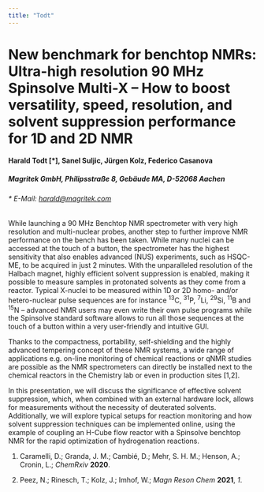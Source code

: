 ```yaml
---
title: "Todt"
---
```


# New benchmark for benchtop NMRs: Ultra-high resolution 90 MHz Spinsolve Multi-X – How to boost versatility, speed, resolution, and solvent suppression performance for 1D and 2D NMR

#### Harald Todt [\*], Sanel Suljic, Jürgen Kolz, Federico Casanova

##### Magritek GmbH, Philipsstraße 8, Gebäude MA, D-52068 Aachen

###### \* E-Mail: harald@magritek.com

While launching a 90 MHz Benchtop NMR spectrometer with very high
resolution and multi-nuclear probes, another step to further improve NMR
performance on the bench has been taken. While many nuclei can be
accessed at the touch of a button, the spectrometer has the highest
sensitivity that also enables advanced (NUS) experiments, such as
HSQC-ME, to be acquired in just 2 minutes. With the unparalleled
resolution of the Halbach magnet, highly efficient solvent suppression
is enabled, making it possible to measure samples in protonated solvents
as they come from a reactor. Typical X-nuclei to be measured within 1D
or 2D homo- and/or hetero-nuclear pulse sequences are for instance <sup>13</sup>C,
<sup>31</sup>P, <sup>7</sup>Li, <sup>29</sup>Si, <sup>11</sup>B and <sup>15</sup>N – advanced NMR users may even write their
own pulse programs while the Spinsolve standard software allows to run
all those sequences at the touch of a button within a very user-friendly
and intuitive GUI.

Thanks to the compactness, portability, self-shielding and the highly
advanced tempering concept of these NMR systems, a wide range of
applications e.g. on-line monitoring of chemical reactions or qNMR
studies are possible as the NMR spectrometers can directly be installed
next to the chemical reactors in the Chemistry lab or even in production
sites \[1,2\].

In this presentation, we will discuss the significance of effective
solvent suppression, which, when combined with an external hardware
lock, allows for measurements without the necessity of deuterated
solvents. Additionally, we will explore typical setups for reaction
monitoring and how solvent suppression techniques can be implemented
online, using the example of coupling an H-Cube flow reactor with a
Spinsolve benchtop NMR for the rapid optimization of hydrogenation
reactions.

1. Caramelli, D.; Granda, J. M.; Cambié, D.; Mehr, S. H. M.; Henson,
   A.; Cronin, L.; _ChemRxiv_ **2020**.

2. Peez, N.; Rinesch, T.; Kolz, J.; Imhof, W.; _Magn Reson Chem_
   **2021**, _1_.

